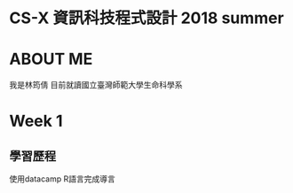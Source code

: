 ﻿# CS-X 資訊科技程式設計 2018 summer  
# ABOUT ME
我是林筠倩
目前就讀國立臺灣師範大學生命科學系
# Week 1
## 學習歷程
使用datacamp R語言完成導言